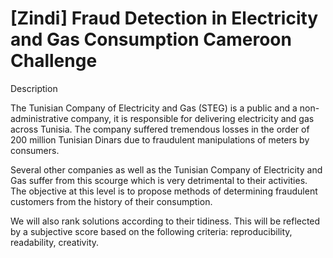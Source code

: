 # [Zindi] Fraud Detection in Electricity and Gas Consumption Cameroon Challenge

Description

The Tunisian Company of Electricity and Gas (STEG) is a public and a non-administrative company, it is responsible for delivering electricity and gas across Tunisia. The company suffered tremendous losses in the order of 200 million Tunisian Dinars due to fraudulent manipulations of meters by consumers.

Several other companies as well as the Tunisian Company of Electricity and Gas suffer from this scourge which is very detrimental to their activities. The objective at this level is to propose methods of determining fraudulent customers from the history of their consumption.

We will also rank solutions according to their tidiness. This will be reflected by a subjective score based on the following criteria: reproducibility, readability, creativity.

